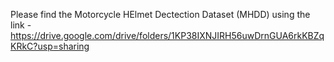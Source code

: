 Please find the Motorcycle HElmet Dectection Dataset (MHDD) using the link - https://drive.google.com/drive/folders/1KP38IXNJIRH56uwDrnGUA6rkKBZqKRkC?usp=sharing
